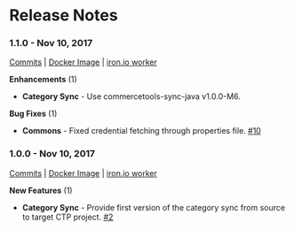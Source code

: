 # Release Notes

<!-- RELEASE NOTE FORMAT

1. Please use the following format for the release note subtitle
### {version} - {date}

2. link to commits of release.
3. link to docker image of release.
4. link to deployed worker.

5. Depending on the contents of the release use the subtitles below to 
  document the new changes in the release accordingly. Please always include
  a link to the releated issue number. 
   **New Features** (n)
   **Beta Features** (n)
   **Major Enhancements** (n)
   **Breaking Changes** (n)
   **Enhancements** (n)
   **Doc Fixes** (n)
   **Critical Bug Fixes** (n)
   **Bug Fixes** (n)
   **Hotfix** (n)
   - **Category Sync** - Sync now supports product variant images syncing. [#114](https://github.com/commercetools/commercetools-sync-java/issues/114)
   - **Build Tools** - Convinient handelling of env vars for integration tests.

6. Add Compatibility notes section, which specifies explicitly if there
are breaking changes. If there are, then a migration guide should be provided.

-->
### 1.1.0 - Nov 10, 2017
[Commits](https://github.com/commercetools/commercetools-sync-java/commits/1.0.0...1.1.0) |
[Docker Image](https://hub.docker.com/r/ctpcoeur/category-sync/) | 
[iron.io worker](https://hud-e.iron.io/worker/projects/57baae114efcd50007b84e66/codes/5a05814aa5d018000ae4e8e0)
 
**Enhancements** (1)
 - **Category Sync** - Use commercetools-sync-java v1.0.0-M6. 
 
**Bug Fixes** (1)
 - **Commons** - Fixed credential fetching through properties file. [#10](https://github.com/commercetools/project-coeur-sync/pull/10)

### 1.0.0 - Nov 10, 2017
[Commits](https://github.com/commercetools/commercetools-sync-java/commits/1.0.0) |
[Docker Image](https://hub.docker.com/r/ctpcoeur/category-sync/) | 
[iron.io worker](https://hud-e.iron.io/worker/projects/57baae114efcd50007b84e66/codes/5a05814aa5d018000ae4e8e0)
 
**New Features** (1)
 - **Category Sync** - Provide first version of the category sync from source to target CTP project. [#2](https://github.com/commercetools/project-coeur-sync/pull/2)